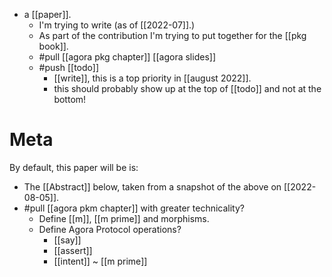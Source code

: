 - a [[paper]].
  - I'm trying to write (as of [[2022-07]].)
  - As part of the contribution I'm trying to put together for the [[pkg book]].
  - #pull [[agora pkg chapter]] [[agora slides]]
  - #push [[todo]]
    - [[write]], this is a top priority in [[august 2022]].
    - this should probably show up at the top of [[todo]] and not at the bottom!

# Meta

By default, this paper will be is:

- The [[Abstract]] below, taken from a snapshot of the above on [[2022-08-05]].
- #pull [[agora pkm chapter]] with greater technicality?
  - Define [[m]], [[m prime]] and morphisms.
  - Define Agora Protocol operations?
    - [[say]]
    - [[assert]]
    - [[intent]] ~ [[m prime]]

